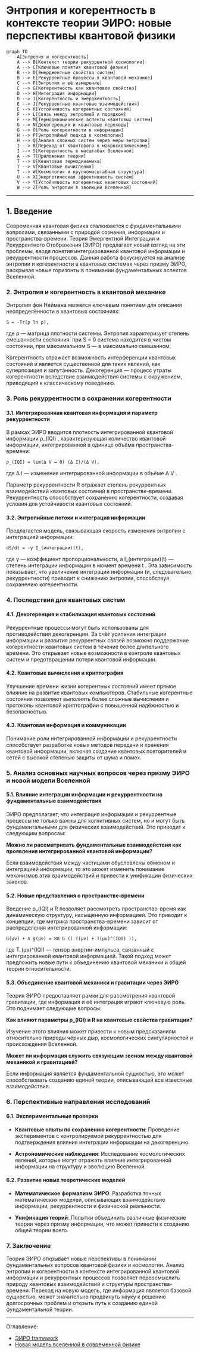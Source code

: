 # Энтропия и когерентность в контексте теории ЭИРО: новые перспективы квантовой физики


```mermaid
graph TD
    A[Энтропия и когерентность]
    A --> B[Контекст теории рекуррентной космологии]
    A --> C[Ключевые понятия квантовой физики]
    B --> D[Эмерджентные свойства систем]
    B --> E[Рекуррентные процессы в квантовой механике]
    C --> F[Энтропия и её измерение]
    C --> G[Когерентность как квантовое свойство]
    D --> H[Интеграция информации]
    D --> I[Когерентность и эмерджентность]
    E --> J[Рекуррентные квантовые взаимодействия]
    E --> K[Устойчивость когерентных состояний]
    F --> L[Связь между энтропией и порядком]
    F --> M[Термодинамические аспекты квантовых систем]
    G --> N[Декогеренция и квантовые переходы]
    G --> O[Роль когерентности в информации]
    H --> P[Энтропийный подход в космологии]
    H --> Q[Анализ сложных систем через меры энтропии]
    I --> R[Переход от квантового к макроскопическому]
    I --> S[Когерентность в масштабах Вселенной]
    A --> T[Приложения теории]
    T --> U[Квантовая термодинамика]
    T --> V[Квантовые вычисления]
    T --> W[Космология и крупномасштабная структура]
    U --> X[Энергетическая эффективность систем]
    V --> Y[Устойчивость когерентных квантовых состояний]
    W --> Z[Роль энтропии в эволюции Вселенной]
```

---


## 1. Введение

Современная квантовая физика сталкивается с фундаментальными вопросами, связанными с природой сознания, информации и пространства-времени. Теория Эмергентной Интеграции и Рекуррентного Отображения (ЭИРО) предлагает новый взгляд на эти проблемы, вводя понятия интегрированной квантовой информации и рекуррентности процессов. Данная работа фокусируется на анализе энтропии и когерентности в квантовых системах через призму ЭИРО, раскрывая новые горизонты в понимании фундаментальных аспектов Вселенной.

### 2. Энтропия и когерентность в квантовой механике

Энтропия фон Неймана является ключевым понятием для описания неопределённости в квантовых состояниях:

`S = -Tr(ρ ln ρ),`

где  ρ  — матрица плотности системы. Энтропия характеризует степень смешанности состояния: при  S = 0  система находится в чистом состоянии, при максимальном  S  — в максимально смешанном.

Когерентность отражает возможность интерференции квантовых состояний и является существенной для таких явлений, как суперпозиция и запутанность. Декогеренция — процесс утраты когерентности вследствие взаимодействия системы с окружением, приводящий к классическому поведению.

### 3. Роль рекуррентности в сохранении когерентности

#### 3.1. Интегрированная квантовая информация и параметр рекуррентности

В рамках ЭИРО вводится плотность интегрированной квантовой информации  ρ_(IQI) , характеризующая количество квантовой информации, интегрированной в единице объёма пространства-времени:

`ρ_(IQI) = lim(Δ V → 0) (Δ I)/(Δ V),`

где  Δ I  — изменение интегрированной информации в объёме  Δ V .

Параметр рекуррентности  R  отражает степень рекуррентных взаимодействий квантовых состояний в пространстве-времени. Рекуррентность способствует сохранению когерентности, создавая условия для устойчивости квантовых состояний.

#### 3.2. Энтропийные потоки и интеграция информации

Предлагается модель, связывающая скорость изменения энтропии с интеграцией информации:

`dS/dt = -γ I_(интеграции)(t),`

где  γ  — коэффициент пропорциональности, а  I_(интеграции)(t)  — степень интеграции информации в момент времени  t . Эта зависимость показывает, что увеличение интеграции информации (и, следовательно, рекуррентности) приводит к снижению энтропии, способствуя сохранению когерентности.

### 4. Последствия для квантовых систем

#### 4.1. Декогеренция и стабилизация квантовых состояний

Рекуррентные процессы могут быть использованы для противодействия декогеренции. За счёт усиления интеграции информации и развития рекуррентных связей возможно поддержание когерентности квантовых систем в течение более длительного времени. Это открывает новые возможности в контроле квантовых систем и предотвращении потери квантовой информации.

#### 4.2. Квантовые вычисления и криптография

Улучшение времени жизни когерентных состояний имеет прямое влияние на развитие квантовых компьютеров. Стабильные когерентные состояния позволяют выполнять более сложные вычисления и протоколы квантовой криптографии с повышенной надёжностью и безопасностью.

#### 4.3. Квантовая информация и коммуникации

Понимание роли интегрированной информации и рекуррентности способствует разработке новых методов передачи и хранения квантовой информации, включая создание квантовых повторителей и сетей с высокой степенью защиты от шума и помех.

### 5. Анализ основных научных вопросов через призму ЭИРО и новой модели Вселенной

#### 5.1. Влияние интеграции информации и рекуррентности на фундаментальные взаимодействия

ЭИРО предполагает, что интеграция информации и рекуррентные процессы не только важны для когнитивных систем, но и могут быть фундаментальными для физических взаимодействий. Это приводит к следующим вопросам:

**Можно ли рассматривать фундаментальные взаимодействия как проявления интегрированной квантовой информации?**
  
Если взаимодействия между частицами обусловлены обменом и интеграцией информации, то это может изменить понимание механизмов этих взаимодействий и привести к унификации физических законов.

#### 5.2. Новые представления о пространстве-времени

Введение  ρ_(IQI)  и  R  позволяет рассмотреть пространство-время как динамическую структуру, насыщенную информацией. Это приводит к концепции, где метрика пространства-времени зависит от распределения интегрированной информации:

`G(μν) + Λ g(μν) = 8π G (( T(μν) + T(μν)^(IQI) )),`

где  T_(μν)^(IQI)  — тензор энергии-импульса, связанный с интегрированной квантовой информацией. Такой подход может предложить новые пути к объединению квантовой механики и общей теории относительности.

#### 5.3. Объединение квантовой механики и гравитации через ЭИРО

Теория ЭИРО предоставляет рамки для рассмотрения квантовой гравитации, где информация и её интеграция играют ключевую роль. Это поднимает следующие вопросы:

**Как влияют параметры  ρ_(IQI)  и  R  на квантовые свойства гравитации?**
  
Изучение этого влияния может привести к новым предсказаниям относительно природы чёрных дыр, космологических сингулярностей и происхождения Вселенной.

**Может ли информация служить связующим звеном между квантовой механикой и гравитацией?**
  
Если информация является фундаментальной сущностью, это может способствовать созданию единой теории, описывающей все известные взаимодействия.

### 6. Перспективные направления исследований

#### 6.1. Экспериментальные проверки

- **Квантовые опыты по сохранению когерентности**: Проведение экспериментов с контролируемой рекуррентностью для подтверждения влияния интеграции информации на декогеренцию.

- **Астрономические наблюдения**: Исследование космологических явлений, которые могут отражать влияние интегрированной информации на структуру и эволюцию Вселенной.

#### 6.2. Развитие новых теоретических моделей

- **Математическое формализм ЭИРО**: Разработка точных математических моделей, описывающих взаимодействие информации, рекуррентности и физической реальности.

- **Унификация теорий**: Попытки объединить различные физические теории через призму информации, что может привести к созданию общей теории всего.

### 7. Заключение

Теория ЭИРО открывает новые перспективы в понимании фундаментальных вопросов квантовой физики и космологии. Анализ энтропии и когерентности в контексте интегрированной квантовой информации и рекуррентных процессов позволяет переосмыслить природу квантовых взаимодействий и структуры пространства-времени. Переход на новую модель, где информация является базовой сущностью, может значительно продвинуть науку к решению долгосрочных проблем и открыть путь к созданию единой фундаментальной теории.

---

Оглавление: 
- [ЭИРО framework](/README.md)
- [Новая модель вселенной в современной физике](/A-new-model-of-the-universe-in-modern-physics.md)

